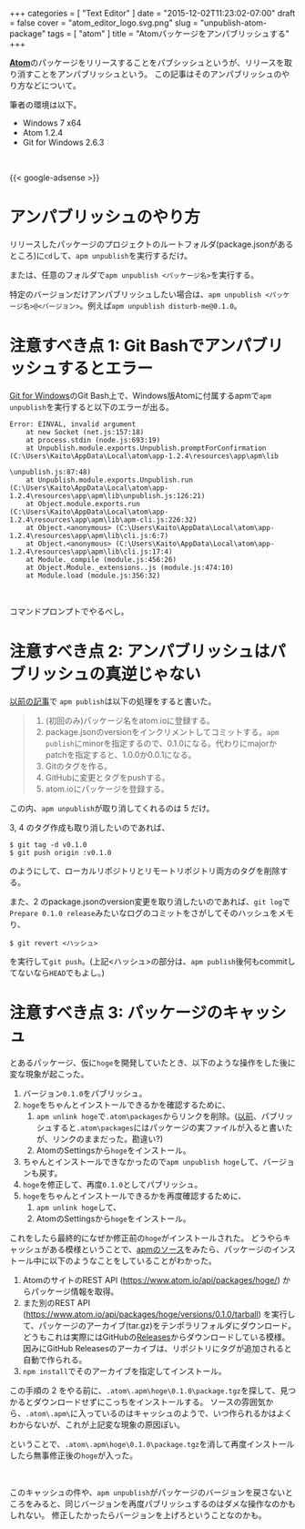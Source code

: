 +++
categories = [ "Text Editor" ]
date = "2015-12-02T11:23:02-07:00"
draft = false
cover = "atom_editor_logo.svg.png"
slug = "unpublish-atom-package"
tags = [ "atom" ]
title = "Atomパッケージをアンパブリッシュする"
+++

[__Atom__](https://atom.io/)のパッケージをリリースすることをパブシッシュというが、リリースを取り消すことをアンパブリッシュという。
この記事はそのアンパブリッシュのやり方などについて。

筆者の環境は以下。

* Windows 7 x64
* Atom 1.2.4
* Git for Windows 2.6.3

<br>

{{< google-adsense >}}

# アンパブリッシュのやり方
リリースしたパッケージのプロジェクトのルートフォルダ(package.jsonがあるところ)に`cd`して、`apm unpublish`を実行するだけ。

または、任意のフォルダで`apm unpublish <パッケージ名>`を実行する。

特定のバージョンだけアンパブリッシュしたい場合は、`apm unpublish <パッケージ名>@<バージョン>`。例えば`apm unpublish disturb-me@0.1.0`。

# 注意すべき点 1: Git Bashでアンパブリッシュするとエラー
[Git for Windows](https://git-for-windows.github.io/)のGit Bash上で、Windows版Atomに付属するapmで`apm unpublish`を実行すると以下のエラーが出る。

```plain
Error: EINVAL, invalid argument
    at new Socket (net.js:157:18)
    at process.stdin (node.js:693:19)
    at Unpublish.module.exports.Unpublish.promptForConfirmation (C:\Users\Kaito\AppData\Local\atom\app-1.2.4\resources\app\apm\lib

\unpublish.js:87:48)
    at Unpublish.module.exports.Unpublish.run (C:\Users\Kaito\AppData\Local\atom\app-1.2.4\resources\app\apm\lib\unpublish.js:126:21)
    at Object.module.exports.run (C:\Users\Kaito\AppData\Local\atom\app-1.2.4\resources\app\apm\lib\apm-cli.js:226:32)
    at Object.<anonymous> (C:\Users\Kaito\AppData\Local\atom\app-1.2.4\resources\app\apm\lib\cli.js:6:7)
    at Object.<anonymous> (C:\Users\Kaito\AppData\Local\atom\app-1.2.4\resources\app\apm\lib\cli.js:17:4)
    at Module._compile (module.js:456:26)
    at Object.Module._extensions..js (module.js:474:10)
    at Module.load (module.js:356:32)
```

<br>

コマンドプロンプトでやるべし。

# 注意すべき点 2: アンパブリッシュはパブリッシュの真逆じゃない
[以前の記事](https://www.kaitoy.xyz/2015/08/21/japanese-word-selection/#10-%E3%83%91%E3%83%96%E3%83%AA%E3%83%83%E3%82%B7%E3%83%A5)で
`apm publish`は以下の処理をすると書いた。

> 1. (初回のみ)パッケージ名をatom.ioに登録する。
> 2. package.jsonのversionをインクリメントしてコミットする。`apm publish`にminorを指定するので、0.1.0になる。代わりにmajorかpatchを指定すると、1.0.0か0.0.1になる。
> 3. Gitのタグを作る。
> 4. GitHubに変更とタグをpushする。
> 5. atom.ioにパッケージを登録する。

この内、`apm unpublish`が取り消してくれるのは 5 だけ。

3, 4 のタグ作成も取り消したいのであれば、

```tch
$ git tag -d v0.1.0
$ git push origin :v0.1.0
```

のようにして、ローカルリポジトリとリモートリポジトリ両方のタグを削除する。

また、2 のpackage.jsonのversion変更を取り消したいのであれば、`git log`で`Prepare 0.1.0 release`みたいなログのコミットをさがしてそのハッシュをメモり、

```tch
$ git revert <ハッシュ>
```

を実行して`git push`。(上記<ハッシュ>の部分は、`apm publish`後何もcommitしてないなら`HEAD`でもよし。)

# 注意すべき点 3: パッケージのキャッシュ
とあるパッケージ、仮に`hoge`を開発していたとき、以下のような操作をした後に変な現象が起こった。

1. バージョン`0.1.0`をパブリッシュ。
2. `hoge`をちゃんとインストールできるかを確認するために、
    1. `apm unlink hoge`で`.atom\packages`からリンクを削除。([以前](https://www.kaitoy.xyz/2015/08/21/japanese-word-selection/#11-%E3%83%91%E3%83%83%E3%82%B1%E3%83%BC%E3%82%B8%E3%81%AE%E3%82%A2%E3%83%83%E3%83%97%E3%83%87%E3%83%BC%E3%83%88%E3%81%AE%E9%96%8B%E7%99%BA)、パブリッシュすると`.atom\packages`にはパッケージの実ファイルが入ると書いたが、リンクのままだった。勘違い?)
    2. AtomのSettingsから`hoge`をインストール。
3. ちゃんとインストールできなかったので`apm unpublish hoge`して、バージョンも戻す。
4. `hoge`を修正して、再度`0.1.0`としてパブリッシュ。
5. `hoge`をちゃんとインストールできるかを再度確認するために、
    1. `apm unlink hoge`して、
    2. AtomのSettingsから`hoge`をインストール。

これをしたら最終的になぜか修正前の`hoge`がインストールされた。
どうやらキャッシュがある模様ということで、[apmのソース](https://github.com/atom/apm/blob/master/src/install.coffee)をみたら、パッケージのインストール中に以下のようなことをしていることがわかった。

1. AtomのサイトのREST API (https://www.atom.io/api/packages/hoge/) からパッケージ情報を取得。
2. また別のREST API (https://www.atom.io/api/packages/hoge/versions/0.1.0/tarball) を実行して、パッケージのアーカイブ(tar.gz)をテンポラリフォルダにダウンロード。
   どうもこれは実際にはGitHubの[Releases](https://help.github.com/articles/about-releases/)からダウンロードしている模様。
   因みにGitHub Releasesのアーカイブは、リポジトリにタグが追加されると自動で作られる。
3. `npm install`でそのアーカイブを指定してインストール。

この手順の 2 をやる前に、`.atom\.apm\hoge\0.1.0\package.tgz`を探して、見つかるとダウンロードせずにこっちをインストールする。
ソースの雰囲気から、`.atom\.apm\`に入っているのはキャッシュのようで、いつ作られるかはよくわからないが、これが上記変な現象の原因ぽい。

ということで、`.atom\.apm\hoge\0.1.0\package.tgz`を消して再度インストールしたら無事修正後の`hoge`が入った。

<br>

このキャッシュの件や、`apm unpublish`がパッケージのバージョンを戻さないところをみると、同じバージョンを再度パブリッシュするのはダメな操作なのかもしれない。
修正したかったらバージョンを上げろということなのかも。
